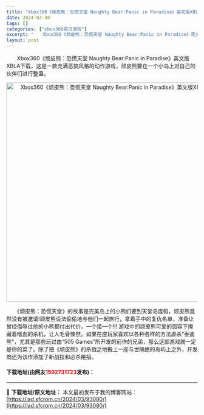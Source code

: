 ```yaml
---
title: "Xbox360《顽皮熊：恐慌天堂 Naughty Bear:Panic in Paradise》英文版XBLA下载"
date: 2024-03-30
tags: []
categories: ["xbox360英日游戏"]
excerpt: "　　Xbox360《顽皮熊：恐慌天堂 Naughty Bear:Panic in Paradise》英文版XBLA下载，这是一款充满恶搞风格的动作游戏，顽皮熊要在一个小岛上对自己的伙伴们进行整蛊。 　　《顽皮熊：恐慌天堂》的故事是完美岛上的小熊们要到天堂岛度假，顽皮熊竟然没有被邀请!顽皮熊设法偷偷地&hellip;"
layout: post
---
```


 <p>　　Xbox360《顽皮熊：恐慌天堂 Naughty Bear:Panic in Paradise》英文版XBLA下载，这是一款充满恶搞风格的动作游戏，顽皮熊要在一个小岛上对自己的伙伴们进行整蛊。</p> <p align="center"><img align="" border="0" src="https://lad.sfcrom.cn/wp-content/uploads/2024/03/20240330_6607d2b7eddc7.webp" width="577" alt="Xbox360《顽皮熊：恐慌天堂 Naughty Bear:Panic in Paradise》英文版XBLA下载" /></p> <p>　　《顽皮熊：恐慌天堂》的故事是完美岛上的小熊们要到天堂岛度假，顽皮熊竟然没有被邀请!顽皮熊设法偷偷地与他们一起旅行，拿着手中的复仇名单，准备让曾经侮辱过他的小熊都付出代价，一个接一个!!! 游戏中的顽皮熊可爱的面容下掩藏着嗜血的杀机，让人毛骨悚然。如果在座玩家喜欢以各种各样的方法虐杀&ldquo;泰迪熊&rdquo;，尤其是那些玩过由&ldquo;505 Games&rdquo;所开发的前作的兄弟，那么这部游戏就一定是你的菜了。除了把《顽皮熊》的杀戮之地搬上一座与世隔绝的岛屿上之外，开发商还为该作添加了新战技和必杀绝招。</p> <p><h4>下载地址(由网友<font color="red">1592731723</font>发布)：</h4></p> 

---
📖 **下载地址/原文地址：** 本文最初发布于我的博客网站：[https://lad.sfcrom.cn/2024/03/93080/](https://lad.sfcrom.cn/2024/03/93080/)
